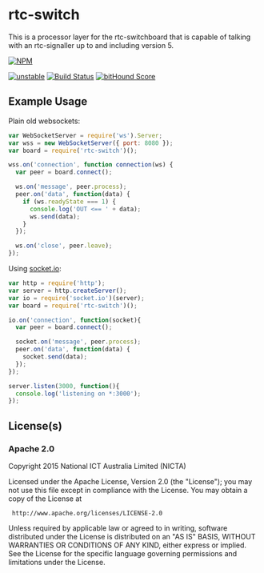 # rtc-switch

This is a processor layer for the rtc-switchboard that is capable of
talking with an rtc-signaller up to and including version 5.


[![NPM](https://nodei.co/npm/rtc-switch.png)](https://nodei.co/npm/rtc-switch/)

[![unstable](https://img.shields.io/badge/stability-unstable-yellowgreen.svg)](https://github.com/dominictarr/stability#unstable) [![Build Status](https://api.travis-ci.org/rtc-io/rtc-switch.svg?branch=master)](https://travis-ci.org/rtc-io/rtc-switch) [![bitHound Score](https://www.bithound.io/github/rtc-io/rtc-switch/badges/score.svg)](https://www.bithound.io/github/rtc-io/rtc-switch) 

## Example Usage

Plain old websockets:

```js
var WebSocketServer = require('ws').Server;
var wss = new WebSocketServer({ port: 8080 });
var board = require('rtc-switch')();

wss.on('connection', function connection(ws) {
  var peer = board.connect();

  ws.on('message', peer.process);
  peer.on('data', function(data) {
    if (ws.readyState === 1) {
      console.log('OUT <== ' + data);
      ws.send(data);
    }
  });

  ws.on('close', peer.leave);
});

```

Using [socket.io](https://github.com/Automattic/socket.io):

```js
var http = require('http');
var server = http.createServer();
var io = require('socket.io')(server);
var board = require('rtc-switch')();

io.on('connection', function(socket){
  var peer = board.connect();

  socket.on('message', peer.process);
  peer.on('data', function(data) {
    socket.send(data);
  });
});

server.listen(3000, function(){
  console.log('listening on *:3000');
});

```

## License(s)

### Apache 2.0

Copyright 2015 National ICT Australia Limited (NICTA)

   Licensed under the Apache License, Version 2.0 (the "License");
   you may not use this file except in compliance with the License.
   You may obtain a copy of the License at

     http://www.apache.org/licenses/LICENSE-2.0

   Unless required by applicable law or agreed to in writing, software
   distributed under the License is distributed on an "AS IS" BASIS,
   WITHOUT WARRANTIES OR CONDITIONS OF ANY KIND, either express or implied.
   See the License for the specific language governing permissions and
   limitations under the License.
